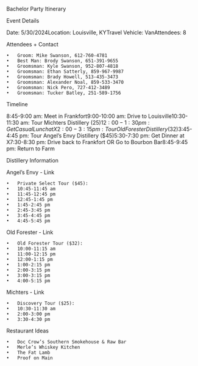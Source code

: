 Bachelor Party Itinerary

Event Details

Date: 5/30/2024Location: Louisville, KYTravel Vehicle: VanAttendees: 8

Attendees + Contact

	•	Groom: Mike Swanson, 612-760-4781
	•	Best Man: Brody Swanson, 651-391-9655
	•	Groomsman: Kyle Swanson, 952-807-4818
	•	Groomsman: Ethan Satterly, 859-967-9987
	•	Groomsman: Brady Howell, 513-435-3473
	•	Groomsman: Alexander Noal, 859-533-3470
	•	Groomsman: Nick Pero, 727-412-3489
	•	Groomsman: Tucker Batley, 251-589-1756

Timeline

8:45-9:00 am: Meet in Frankfort9:00-10:00 am: Drive to Louisville10:30-11:30 am: Tour Michters Distillery ($25)12:00-1:30 pm: Get Casual Lunch at X2:00-3:15 pm: Tour Old Forester Distillery ($32)3:45-4:45 pm: Tour Angel’s Envy Distillery ($45)5:30-7:30 pm: Get Dinner at X7:30-8:30 pm: Drive back to Frankfort OR Go to Bourbon Bar8:45-9:45 pm: Return to Farm

Distillery Information

Angel’s Envy - Link

	•	Private Select Tour ($45):
	•	10:45-11:45 am
	•	11:45-12:45 pm
	•	12:45-1:45 pm
	•	1:45-2:45 pm
	•	2:45-3:45 pm
	•	3:45-4:45 pm
	•	4:45-5:45 pm

Old Forester - Link

	•	Old Forester Tour ($32):
	•	10:00-11:15 am
	•	11:00-12:15 pm
	•	12:00-1:15 pm
	•	1:00-2:15 pm
	•	2:00-3:15 pm
	•	3:00-3:15 pm
	•	4:00-5:15 pm

Michters - Link

	•	Discovery Tour ($25):
	•	10:30-11:30 am
	•	2:00-3:00 pm
	•	3:30-4:30 pm

Restaurant Ideas

	•	Doc Crow’s Southern Smokehouse & Raw Bar
	•	Merle’s Whiskey Kitchen
	•	The Fat Lamb
	•	Proof on Main
